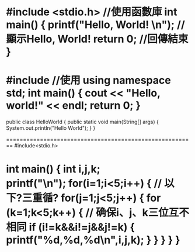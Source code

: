 #include <stdio.h>              //使用函數庫
 int main()
{
     printf("Hello, World! \n");  //顯示Hello, World!
     return 0;   //回傳結束
}
========================================================
#include <iostream>         //使用
using namespace std;
int main()
{
    cout << "Hello, world!" << endl;
    return 0;
}
========================================================
public class HelloWorld {
    public static void main(String[] args) {
        System.out.println("Hello World");
    }
}

========================================================
#include<stdio.h>
 
int main()
    {
    int i,j,k;  
    printf("\n");
    for(i=1;i<5;i++) {   // 以下?三重循?
    for(j=1;j<5;j++) {
    for (k=1;k<5;k++) {   // 确保i、j、k三位互不相同
    if (i!=k&&i!=j&&j!=k) { 
    printf("%d,%d,%d\n",i,j,k);
    }
    }
    }
    }
    }
=========================================================

